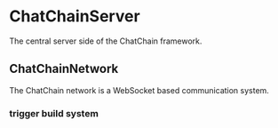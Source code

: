 # ChatChainServer
The central server side of the ChatChain framework.

## ChatChainNetwork
The ChatChain network is a WebSocket based communication system.
### trigger build system
